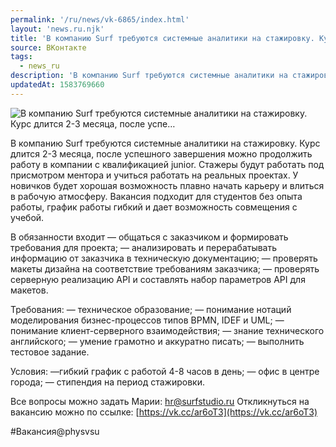 ```yaml
---
permalink: '/ru/news/vk-6865/index.html'
layout: 'news.ru.njk'
title: 'В компанию Surf требуются системные аналитики на стажировку. Курс длится 2-3 месяца, после успе'
source: ВКонтакте
tags:
  - news_ru
description: 'В компанию Surf требуются системные аналитики на стажировку. Курс длится 2-3 месяца, после успе…'
updatedAt: 1583769660
---
```

![В компанию Surf требуются системные аналитики на стажировку. Курс длится 2-3 месяца, после успе…](https://sun9-13.userapi.com/impg/c857232/v857232931/10e9c6/d7HPsP6xAtg.jpg?size=1280x853&quality=96&sign=b6e20ebce6c68e4e03d00b0ba7c642c0&c_uniq_tag=1csr7VXteoraqWj-Xz0sNzoQqMOvyuhEqEGwfdy0A5o&type=album)

В компанию Surf требуются системные аналитики на стажировку. Курс длится 2-3 месяца, после успешного завершения можно продолжить работу в компании с квалификацией junior. Стажеры будут работать под присмотром ментора и учиться работать на реальных проектах. У новичков будет хорошая возможность плавно начать карьеру и влиться в рабочую атмосферу. Вакансия подходит для студентов без опыта работы, график работы гибкий и дает возможность совмещения с учебой.

В обязанности входит
— общаться с заказчиком и формировать требования для проекта;
— анализировать и перерабатывать информацию от заказчика в техническую документацию;
— проверять макеты дизайна на соответствие требованиям заказчика;
— проверять серверную реализацию API и составлять набор параметров API для макетов.

Требования:
— техническое образование;
— понимание нотаций моделирования бизнес-процессов типов BPMN, IDEF и UML;
— понимание клиент-серверного взаимодействия;
— знание технического английского;
— умение грамотно и аккуратно писать;
— выполнить тестовое задание.

Условия:
—гибкий график с работой 4-8 часов в день;
— офис в центре города;
— стипендия на период стажировки.

Все вопросы можно задать Марии: hr@surfstudio.ru
Откликнуться на вакансию можно по ссылке: [https://vk.cc/ar6oT3](https://vk.cc/ar6oT3)

#Вакансия@physvsu

